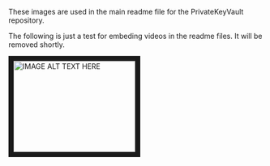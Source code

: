 These images are used in the main readme file for the PrivateKeyVault repository.


The following is just a test for embeding videos in the readme files. It will be removed shortly.  

<a href="https://youtu.be/JsmamD40nSQ" target="_blank"><img src="../images/ReadmeImages/Vault2Phone.jpg" 
alt="IMAGE ALT TEXT HERE" width="240" height="180" border="10" /></a>
